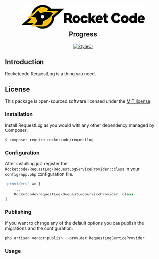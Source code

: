 <h2 align="center">
   <img src="https://raw.githubusercontent.com/RocketCodeHQ/logos/master/rc-logo.png"><br>Progress
</h2>

<p align="center">
    <a href="https://styleci.io/repos/92856894">
        <img src="https://styleci.io/repos/98772557/shield?branch=master" alt="StyleCI">
    </a>
</p>

## Introduction
Rocketcode RequestLog is a thing you need.

## License
This package is open-sourced software licensed under the [MIT license](http://opensource.org/licenses/MIT).

### Installation
Install RequestLog as you would with any other dependency managed by Composer:

```bash
$ composer require rocketcode/requestlog
```

### Configuration
After installing just register the ```Rocketcode\RequestLog\RequestLogServiceProvider::class``` in your `config/app.php` configuration file.  

```php
'providers' => [
    ...
    Rocketcode\RequestLog\RequestLogServiceProvider::class
]
```

### Publishing
If you want to change any of the default options you can publish
 the migrations and the configuration.
```php
php artisan vendor:publish --provider RequestLogServiceProvider
```

### Usage
